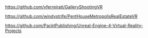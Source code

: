 https://github.com/vferreirati/GalleryShootingVR

https://github.com/windystrife/PentHouseMetropolisRealEstateVR

https://github.com/PacktPublishing/Unreal-Engine-4-Virtual-Reality-Projects
